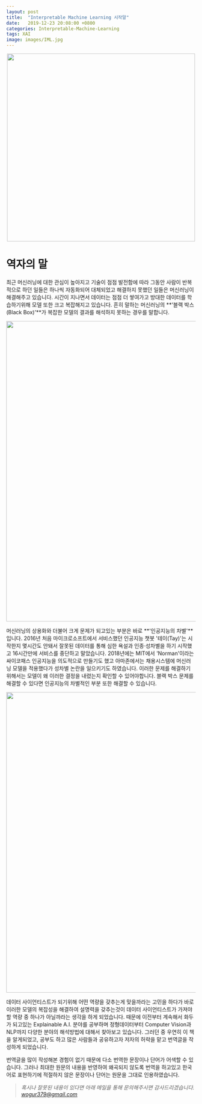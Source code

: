 ```yaml
---
layout: post
title:  "Interpretable Machine Learning 시작말"
date:   2019-12-23 20:08:00 +0800
categories: Interpretable-Machine-Learning
tags: XAI
image: images/IML.jpg
---
```


<p align="center">
    <img src='https://drive.google.com/uc?id=18ff1TLXk9bxrKAB9Q_Yrze9xbMru3vOQ' width='500'/>
</p>

# 역자의 말

최근 머신러닝에 대한 관심이 높아지고 기술이 점점 발전함에 따라 그동안 사람이 반복적으로 하던 일들은 하나씩 자동화되어 대체되었고 해결하지 못했던 일들은 머신러닝이 해결해주고 있습니다. 시간이 지나면서 데이터는 점점 더 쌓여가고 방대한 데이터를 학습하기위해 모델 또한 크고 복잡해지고 있습니다. 흔히 말하는 머신러닝의 **'블랙 박스(Black Box)'**가 복잡한 모델의 결과를 해석하지 못하는 경우를 말합니다.

<p align="center">
    <img src='https://drive.google.com/uc?id=1VBxv6TUAEw_l73SEbsim71LxFo3n0PoF' width='800'/>
</p>

머신러닝의 상용화와 더불어 크게 문제가 되고있는 부분은 바로 **'인공지능의 차별'**입니다. 2016년 처음 마이크로소프트에서 서비스했던 인공지능 챗봇 '테이(Tay)'는 시작한지 몇시간도 안돼서 잘못된 데이터를 통해 심한 욕설과 인종·성차별을 하기 시작했고 16시간만에 서비스를 중단하고 말았습니다. 2018년에는 MIT에서 'Norman'이라는 싸이코패스 인공지능을 의도적으로 만들기도 했고 아마존에서는 채용시스템에 머신러닝 모델을 적용했다가 성차별 논란을 일으키기도 하였습니다. 이러한 문제를 해결하기 위해서는 모델이 왜 이러한 결정을 내렸는지 확인할 수 있어야합니다. 블랙 박스 문제를 해결할 수 있다면 인공지능의 차별적인 부분 또한 해결할 수 있습니다.

<p align="center">
    <img src='https://drive.google.com/uc?id=1qqUIwsG5ZP8dOFXTNvLQ87LcDVswXbua' width='800'/>
</p>

데이터 사이언티스트가 되기위해 어떤 역량을 갖추는게 맞을까라는 고민을 하다가 바로 이러한 모델의 복잡성을 해결하여 설명력을 갖추는것이 데이터 사이언티스트가 가져야할 역량 중 하나가 아닐까라는 생각을 하게 되었습니다. 때문에 이전부터 계속해서 화두가 되고있는 Explainable A.I. 분야를 공부하며 정형데이터부터 Computer Vision과 NLP까지 다양한 분야의 해석방법에 대해서 찾아보고 있습니다. 그러던 중 우연히 이 책을 알게되었고, 공부도 하고 많은 사람들과 공유하고자 저자의 허락을 맡고 번역글을 작성하게 되었습니다. 

번역글을 많이 작성해본 경험이 없기 때문에 다소 번역한 문장이나 단어가 어색할 수 있습니다. 그러나 최대한 원문의 내용을 반영하여 왜곡되지 않도록 번역을 하고있고 한국어로 표현하기에 적절하지 않은 문장이나 단어는 원문을 그대로 인용하였습니다. 

> *혹시나 잘못된 내용이 있다면 아래 메일을 통해 문의해주시면 감사드리겠습니다.*  
[*wogur379@gmail.com*](mailto:wogur379@gmail.com)